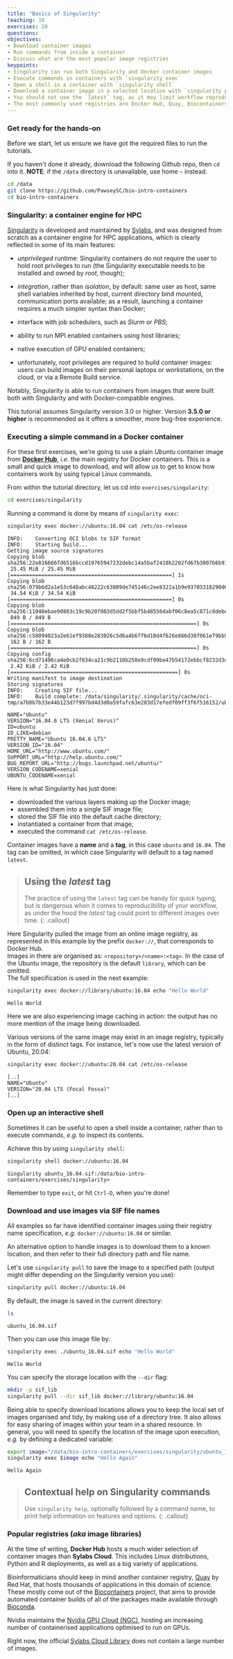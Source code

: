 ```yaml
---
title: "Basics of Singularity"
teaching: 10
exercises: 20
questions:
objectives:
- Download container images
- Run commands from inside a container
- Discuss what are the most popular image registries
keypoints:
- Singularity can run both Singularity and Docker container images
- Execute commands in containers with `singularity exec`
- Open a shell in a container with `singularity shell`
- Download a container image in a selected location with `singularity pull`
- You should not use the `latest` tag, as it may limit workflow reproducibility
- The most commonly used registries are Docker Hub, Quay, Biocontainers and Nvidia GPU Cloud
---
```



### Get ready for the hands-on

Before we start, let us ensure we have got the required files to run the tutorials.

If you haven't done it already, download the following Github repo, then `cd` into it.  **NOTE**: if the `/data` directory is unavailable, use home `~` instead.

```bash
cd /data
git clone https://github.com/PawseySC/bio-intro-containers
cd bio-intro-containers
```


### Singularity: a container engine for HPC

[Singularity](https://sylabs.io/singularity/) is developed and maintained by [Sylabs](https://sylabs.io), and was designed from scratch as a container engine for HPC applications, which is clearly reflected in some of its main features:

* *unprivileged* runtime: Singularity containers do not require the user to hold root privileges to run (the Singularity executable needs to be installed and owned by *root*, though);

* *integration*, rather than *isolation*, by default: same user as host, same shell variables inherited by host, current directory bind mounted, communication ports available; as a result, launching a container requires a much simpler syntax than Docker;

* interface with job schedulers, such as *Slurm* or *PBS*;

* ability to run MPI enabled containers using host libraries;

* native execution of GPU enabled containers;

* unfortunately, *root* privileges are required to build container images: users can build images on their personal laptops or workstations, on the cloud, or via a Remote Build service.

Notably, Singularity is able to run containers from images that were built both with Singularity and with Docker-compatible engines.

This tutorial assumes Singularity version 3.0 or higher. Version **3.5.0 or higher** is recommended as it offers a smoother, more bug-free experience.


### Executing a simple command in a Docker container

For these first exercises, we're going to use a plain *Ubuntu* container image from [**Docker Hub**](https://hub.docker.com), *i.e.* the main registry for Docker containers.  This is a small and quick image to download, and will allow us to get to know how containers work by using typical Linux commands.  

From within the tutorial directory, let us cd into `exercises/singularity`:

```bash
cd exercises/singularity
```

Running a command is done by means of `singularity exec`:

```bash
singularity exec docker://ubuntu:16.04 cat /etc/os-release
```

```output
INFO:    Converting OCI blobs to SIF format
INFO:    Starting build...
Getting image source signatures
Copying blob sha256:22e816666fd6516bccd19765947232debc14a5baf2418b2202fd67b3807b6b91
 25.45 MiB / 25.45 MiB [====================================================] 1s
Copying blob sha256:079b6d2a1e53c648abc48222c63809de745146c2ee8322a1b9e93703318290d6
 34.54 KiB / 34.54 KiB [====================================================] 0s
Copying blob sha256:11048ebae90883c19c9b20f003d5dd2f5bbf5b48556dabf06c8ea5c871c8debe
 849 B / 849 B [============================================================] 0s
Copying blob sha256:c58094023a2e61ef9388e283026c5d6a4b6ff6d10d4f626e866d38f061e79bb9
 162 B / 162 B [============================================================] 0s
Copying config sha256:6cd71496ca4e0cb2f834ca21c9b2110b258e9cdf09be47b54172ebbcf8232d3d
 2.42 KiB / 2.42 KiB [======================================================] 0s
Writing manifest to image destination
Storing signatures
INFO:    Creating SIF file...
INFO:    Build complete: /data/singularity/.singularity/cache/oci-tmp/a7b8b7b33e44b123d7f997bd4d3d0a59fafc63e203d17efedf09ff3f6f516152/ubuntu_16.04.sif

NAME="Ubuntu"
VERSION="16.04.6 LTS (Xenial Xerus)"
ID=ubuntu
ID_LIKE=debian
PRETTY_NAME="Ubuntu 16.04.6 LTS"
VERSION_ID="16.04"
HOME_URL="http://www.ubuntu.com/"
SUPPORT_URL="http://help.ubuntu.com/"
BUG_REPORT_URL="http://bugs.launchpad.net/ubuntu/"
VERSION_CODENAME=xenial
UBUNTU_CODENAME=xenial
```

Here is what Singularity has just done:

* downloaded the various layers making up the Docker image;
* assembled them into a single SIF image file;
* stored the SIF file into the default cache directory;
* instantiated a container from that image;
* executed the command `cat /etc/os-release`.

Container images have a **name** and a **tag**, in this case `ubuntu` and `16.04`.  The tag can be omitted, in which case Singularity will default to a tag named `latest`.


> ## Using the *latest* tag
>
> The practice of using the `latest` tag can be handy for quick typing, but is dangerous when it comes to reproducibility of your workflow, as under the hood the *latest* tag could point to different images over time.
{: .callout}


Here Singularity pulled the image from an online image registry, as represented in this example by the prefix `docker://`, that corresponds to Docker Hub.  
Images in there are organised as: `<repository>/<name>:<tag>`.  In the case of the Ubuntu image, the repository is the default `library`, which can be omitted.  
The full specification is used in the next example:

```bash
singularity exec docker://library/ubuntu:16.04 echo "Hello World"
```

```output
Hello World
```

Here we are also experiencing image caching in action: the output has no more mention of the image being downloaded.

Various versions of the same image may exist in an image registry, typically in the form of distinct tags.  For instance, let's now use the latest version of Ubuntu, 20.04:

```bash
singularity exec docker://ubuntu:20.04 cat /etc/os-release
```

```output
[..]
NAME="Ubuntu"
VERSION="20.04 LTS (Focal Fossa)"
[..]
```


### Open up an interactive shell

Sometimes it can be useful to open a shell inside a container, rather than to execute commands, *e.g.* to inspect its contents.

Achieve this by using `singularity shell`:

```bash
singularity shell docker://ubuntu:16.04
```

```output
Singularity ubuntu_16.04.sif:/data/bio-intro-containers/exercises/singularity>
```

Remember to type `exit`, or hit `Ctrl-D`, when you're done!


### Download and use images via SIF file names

All examples so far have identified container images using their registry name specification, *e.g.* `docker://ubuntu:16.04` or similar.

An alternative option to handle images is to download them to a known location, and then refer to their full directory path and file name.

Let's use `singularity pull` to save the image to a specified path (output might differ depending on the Singularity version you use):

```bash
singularity pull docker://ubuntu:16.04
```

By default, the image is saved in the current directory:

```bash
ls
```

```output
ubuntu_16.04.sif
```

Then you can use this image file by:

```bash
singularity exec ./ubuntu_16.04.sif echo "Hello World"
```

```output
Hello World
```

You can specify the storage location with the `--dir` flag:

```bash
mkdir -p sif_lib
singularity pull --dir sif_lib docker://library/ubuntu:16.04
```

Being able to specify download locations allows you to keep the local set of images organised and tidy, by making use of a directory tree.  It also allows for easy sharing of images within your team in a shared resource.  In general, you will need to specify the location of the image upon execution, *e.g.* by defining a dedicated variable:

```bash
export image="/data/bio-intro-containers/exercises/singularity/ubuntu_16.04.sif"
singularity exec $image echo "Hello Again"
```

```output
Hello Again
```


> ## Contextual help on Singularity commands
>
> Use `singularity help`, optionally followed by a command name, to print help information on features and options.
{: .callout}


### Popular registries (*aka* image libraries)

At the time of writing, **Docker Hub** hosts a much wider selection of container images than **Sylabs Cloud**.  This includes Linux distributions, Python and R deployments, as well as a big variety of applications.

Bioinformaticians should keep in mind another container registry, [Quay](https://quay.io) by Red Hat, that hosts thousands of applications in this domain of science.  These mostly come out of the [Biocontainers](https://biocontainers.pro) project, that aims to provide automated container builds of all of the packages made available through [Bioconda](https://bioconda.github.io).

Nvidia maintains the [Nvidia GPU Cloud (NGC)](https://ngc.nvidia.com), hosting an increasing number of containerised applications optimised to run on GPUs.

Right now, the official [Sylabs Cloud Library](https://cloud.sylabs.io) does not contain a large number of images.

